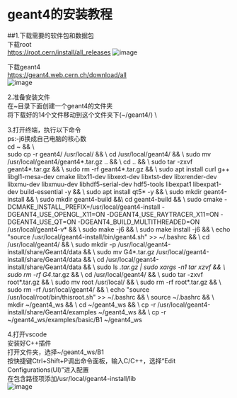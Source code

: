 # geant4的安装教程
##1.下载需要的软件包和数据包 \
下载root \
https://root.cern/install/all_releases 
![image](https://github.com/daoy939/geant4install/assets/65938631/0fa0ac9b-83bc-4e21-9626-72dff24ab0f6)

下载geant4 \
https://geant4.web.cern.ch/download/all \
![image](https://github.com/daoy939/geant4install/assets/65938631/d3f9473e-bb78-4ab5-b410-1ea74296e6c8)

2.准备安装文件\
在\~目录下面创建一个geant4的文件夹\
将下载好的14个文件移动到这个文件夹下(~/geant4/) \

3.打开终端，执行以下命令\
ps:-j6换成自己电脑的核心数\
cd ~  && \  
sudo cp -r geant4/ /usr/local/  && \ 
cd /usr/local/geant4/  && \ 
sudo mv /usr/local/geant4/geant4*.tar.gz ..  && \ 
cd ..  && \ 
sudo tar -zxvf geant4*.tar.gz  && \ 
sudo rm -rf geant4*.tar.gz  && \ 
sudo apt install curl g++ libgl1-mesa-dev cmake libx11-dev libxext-dev libxtst-dev libxrender-dev libxmu-dev libxmuu-dev libhdf5-serial-dev hdf5-tools libexpat1 libexpat1-dev build-essential -y  && \ 
sudo apt install qt5* -y  && \ 
sudo mkdir geant4-install  && \ 
sudo mkdir geant4-build &&\ 
cd geant4-build  && \ 
sudo cmake -DCMAKE_INSTALL_PREFIX=/usr/local/geant4-install -DGEANT4_USE_OPENGL_X11=ON -DGEANT4_USE_RAYTRACER_X11=ON -DGEANT4_USE_QT=ON -DGEANT4_BUILD_MULTITHREADED=ON /usr/local/geant4-v* && \ 
sudo make -j6  && \ 
sudo make install -j6  && \ 
echo "source /usr/local/geant4-install/bin/geant4.sh" >> ~/.bashrc  && \ 
cd /usr/local/geant4/  && \ 
sudo mkdir -p /usr/local/geant4-install/share/Geant4/data  && \ 
sudo mv G4*.tar.gz /usr/local/geant4-install/share/Geant4/data  && \ 
cd /usr/local/geant4-install/share/Geant4/data  && \ 
sudo ls *.tar.gz | sudo xargs -n1 tar xzvf  && \ 
sudo rm -rf G4*.tar.gz  && \ 
cd /usr/local/geant4/  && \ 
sudo tar -zxvf root*.tar.gz  && \ 
sudo mv root /usr/local/  && \ 
sudo rm -rf root*.tar.gz  && \ 
sudo rm -rf /usr/local/geant4/ && \ 
echo "source /usr/local/root/bin/thisroot.sh" >> ~/.bashrc  && \ 
source ~/.bashrc  && \ 
mkdir ~/geant4_ws && \ 
cd ~/geant4_ws  && \ 
cp -r /usr/local/geant4-install/share/Geant4/examples ~/geant4_ws && \ 
cp -r  \~/geant4_ws/examples/basic/B1 ~/geant4_ws 

4.打开vscode\
安装好C++插件\
打开文件夹，选择~/geant4_ws/B1\
按快捷键Ctrl+Shift+P调出命令面板，输入C/C++，选择“Edit Configurations(UI)”进入配置\
在包含路径项添加/usr/local/geant4-install/lib\
![image](https://github.com/daoy939/geant4install/assets/65938631/bc9bf449-bd0b-4a0a-8946-ea388352ab91)
